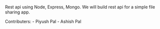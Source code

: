 Rest api using Node, Express, Mongo.
We will build rest api for a simple file sharing app. 

Contributers: 
    - Piyush Pal
    - Ashish Pal